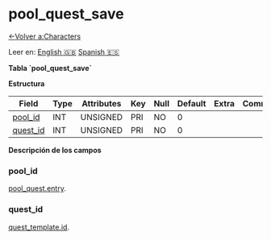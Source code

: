 ﻿# pool\_quest\_save

[<-Volver a:Characters](database-characters.md)

Leer en: [English :gb:](../pool_quest_save) [Spanish :es:](pool_quest_save)

**Tabla \`pool\_quest\_save\`**

**Estructura**

| Field         | Type | Attributes | Key | Null | Default | Extra | Comment |
| ------------- | ---- | ---------- | --- | ---- | ------- | ----- | ------- |
| [pool_id][1]  | INT  | UNSIGNED   | PRI | NO   | 0       |       |         |
| [quest_id][2] | INT  | UNSIGNED   | PRI | NO   | 0       |       |         |

[1]: #poolid
[2]: #questid

**Descripción de los campos**

### pool\_id

[pool\_quest.entry](pool_quest#entry).

### quest\_id

[quest\_template.id](quest_template#id).
